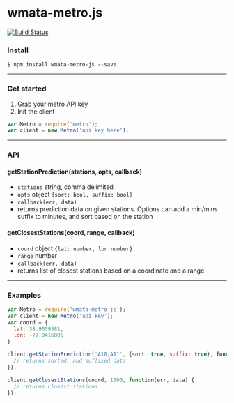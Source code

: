 # wmata-metro.js

[![Build Status](https://travis-ci.org/jacksongeller/wmata-metro.js.svg)](https://travis-ci.org/jacksongeller/wmata-metro.js)

### Install
`$ npm install wmata-metro-js --save`


---
### Get started

1. Grab your metro API key
2. Init the client

```js 
var Metro = require('metro');
var client = new Metro('api key here');
```

---
### API

#### getStationPrediction(stations, opts, callback)
+ `stations` string, comma delimited
+ `opts` object `{sort: bool, suffix: bool}`
+ `callback(err, data)`
+ returns prediction data on given stations. Options can add a min/mins suffix to minutes, and sort based on the station


#### getClosestStations(coord, range, callback)
+ `coord` object `{lat: number, lon:number}`
+ `range` number
+ `callback(err, data)`
+ returns list of closest stations based on a coordinate and a range


---
### Examples

```js
var Metro = require('wmata-metro-js');
var client = new Metro('api key');
var coord = {
  lat: 38.9059581,
  lon: -77.0416805
}

client.getStationPrediction('A10,A11', {sort: true, suffix: true}, function(err, data) {
  // returns sorted, and suffixed data
});

client.getClosestStations(coord, 1000, function(err, data) {
  // returns closest stations
});

```


